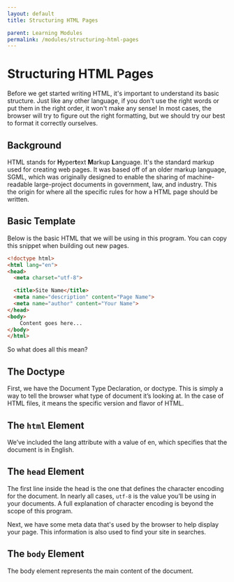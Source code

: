 ```yaml
---
layout: default
title: Structuring HTML Pages

parent: Learning Modules
permalink: /modules/structuring-html-pages
---
```


# Structuring HTML Pages
Before we get started writing HTML, it's important to understand its basic structure. Just like any other language, if you don't use the right words or put them in the right order, it won't make any sense! In most cases, the browser will try to figure out the right formatting, but we should try our best to format it correctly ourselves.

## Background
HTML stands for **H**yper**t**ext **M**arkup **L**anguage. It's the standard markup used for creating web pages. It was based off of an older markup language, SGML, which was originally designed to enable the sharing of machine-readable large-project documents in government, law, and industry. This the origin for where all the specific rules for how a HTML page should be written.

## Basic Template
Below is the basic HTML that we will be using in this program. You can copy this snippet when building out new pages.

```html
<!doctype html>
<html lang="en">
<head>
  <meta charset="utf-8">

  <title>Site Name</title>
  <meta name="description" content="Page Name">
  <meta name="author" content="Your Name">
</head>
<body>
    Content goes here...
</body>
</html>
```

So what does all this mean?

## The Doctype
First, we have the Document Type Declaration, or doctype. This is simply a way to tell the browser what type of document it’s looking at. In the case of HTML files, it means the specific version and flavor of HTML.

## The `html` Element
We’ve included the lang attribute with a value of en, which specifies that the document is in English.

## The `head` Element
The first line inside the head is the one that defines the character encoding for the document. In nearly all cases, `utf-8` is the value you’ll be using in your documents. A full explanation of character encoding is beyond the scope of this program.

Next, we have some meta data that's used by the browser to help display your page. This information is also used to find your site in searches.

## The `body` Element
The body element represents the main content of the document.


